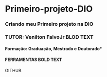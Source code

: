 # Primeiro-projeto-DIO
### **Criando meu Primeiro projeto na DIO**  


### TUTOR: Venilton FalvoJr **BLOD TEXT**
#### Formação: Graduação, Mestrado e Doutorado*


#### FERRAMENTAS **BOLD TEXT**

GITHUB

